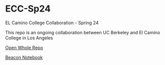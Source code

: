 # ECC-Sp24
EL Camino College Collaboration - Spring 24

This repo is an ongoing collaboration between UC Berkeley and El Camino College in Los Angeles 

[Open Whole Repo](https://elcamino.cloudbank.2i2c.cloud/hub/user-redirect/git-pull?repo=https%3A%2F%2Fgithub.com%2Fds-modules%2FECC-Sp24&urlpath=lab%2Ftree%2FECC-Sp24%2F)

[Beacon Notebook](https://elcamino.cloudbank.2i2c.cloud/hub/user-redirect/git-pull?repo=https%3A%2F%2Fgithub.com%2Fds-modules%2FECC-Sp24&branch=main&urlpath=lab%2Ftree%2FECC-Sp24%2F%5BSpring_2024%5D_BEACON_Notebook.ipynb)
